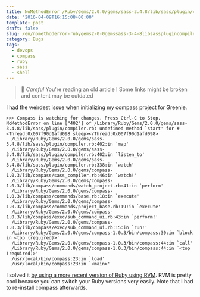 ```yaml
--- 
title: NoMethodError /Ruby/Gems/2.0.0/gems/sass-3.4.8/lib/sass/plugin/compiler.rb Undefined method start
date: "2016-04-09T16:15:08+00:00"
template: post
draft: false
slug: /en/nomethoderror-rubygems2-0-0gemssass-3-4-8libsassplugincompiler-rb-undefined-method-start/
category: Bugs
tags:
  - devops
  - compass
  - ruby
  - sass
  - shell
---
```



> 👴 _Careful_ You're reading an old article ! Some links might be broken and content may be outdated

I had the weirdest issue when initializing my compass project for Greenie.

```shell kikoo:greenie leiluspocus$ sudo compass watch --trace
>>> Compass is watching for changes. Press Ctrl-C to Stop.
NoMethodError on line ["402"] of /Library/Ruby/Gems/2.0.0/gems/sass-3.4.8/lib/sass/plugin/compiler.rb: undefined method `start' for #<Thread:0x007f90d1afd098 sleep></Thread:0x007f90d1afd098>
  /Library/Ruby/Gems/2.0.0/gems/sass-3.4.8/lib/sass/plugin/compiler.rb:402:in `map'
  /Library/Ruby/Gems/2.0.0/gems/sass-3.4.8/lib/sass/plugin/compiler.rb:402:in `listen_to'
  /Library/Ruby/Gems/2.0.0/gems/sass-3.4.8/lib/sass/plugin/compiler.rb:338:in `watch'
  /Library/Ruby/Gems/2.0.0/gems/compass-1.0.3/lib/compass/sass_compiler.rb:46:in `watch!'
  /Library/Ruby/Gems/2.0.0/gems/compass-1.0.3/lib/compass/commands/watch_project.rb:41:in `perform'
  /Library/Ruby/Gems/2.0.0/gems/compass-1.0.3/lib/compass/commands/base.rb:18:in `execute'
  /Library/Ruby/Gems/2.0.0/gems/compass-1.0.3/lib/compass/commands/project_base.rb:19:in `execute'
  /Library/Ruby/Gems/2.0.0/gems/compass-1.0.3/lib/compass/exec/sub_command_ui.rb:43:in `perform!'
  /Library/Ruby/Gems/2.0.0/gems/compass-1.0.3/lib/compass/exec/sub_command_ui.rb:15:in `run!'
  /Library/Ruby/Gems/2.0.0/gems/compass-1.0.3/bin/compass:30:in `block in <top (required)>'
  /Library/Ruby/Gems/2.0.0/gems/compass-1.0.3/bin/compass:44:in `call'
  /Library/Ruby/Gems/2.0.0/gems/compass-1.0.3/bin/compass:44:in `<top (required)>'
  /usr/local/bin/compass:23:in `load'
  /usr/local/bin/compass:23:in `<main>'
```

I solved it [by using a more recent version of Ruby using RVM](http://code.tutsplus.com/tutorials/how-to-install-ruby-on-a-mac--net-21664). RVM is pretty cool because you can switch your Ruby versions very easily. Note that I had to re-install compass afterwards. 